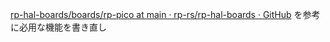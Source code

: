 [rp-hal-boards/boards/rp-pico at main · rp-rs/rp-hal-boards · GitHub](https://github.com/rp-rs/rp-hal-boards/tree/main/boards/rp-pico)
を参考に必用な機能を書き直し
